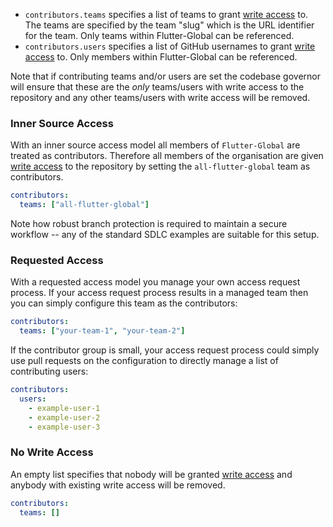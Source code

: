 - `contributors.teams` specifies a list of teams to grant [write access] to. The teams are specified by the team "slug" which is the URL identifier for the team. Only teams within Flutter-Global can be referenced.
- `contributors.users` specifies a list of GitHub usernames to grant [write access] to. Only members within Flutter-Global can be referenced.

Note that if contributing teams and/or users are set the codebase governor will ensure that these are the _only_ teams/users with write access to the repository and any other teams/users with write access will be removed.

### Inner Source Access

With an inner source access model all members of `Flutter-Global` are treated as contributors. Therefore all members of the organisation are given [write access] to the repository by setting the `all-flutter-global` team as contributors.

```yaml
contributors:
  teams: ["all-flutter-global"]
```

Note how robust branch protection is required to maintain a secure workflow -- any of the standard SDLC examples are suitable for this setup.

### Requested Access

With a requested access model you manage your own access request process. If your access request process results in a managed team then you can simply configure this team as the contributors:

```yaml
contributors:
  teams: ["your-team-1", "your-team-2"]
```

If the contributor group is small, your access request process could simply use pull requests on the configuration to directly manage a list of contributing users:

```yaml
contributors:
  users:
    - example-user-1
    - example-user-2
    - example-user-3
```

### No Write Access

An empty list specifies that nobody will be granted [write access] and anybody with existing write access will be removed.

```yaml
contributors:
  teams: []
```

[write access]: https://docs.github.com/en/organizations/managing-access-to-your-organizations-repositories/repository-roles-for-an-organization
